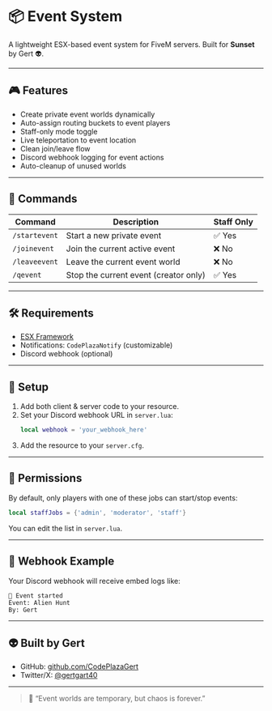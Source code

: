 
# 📦  Event System

A lightweight ESX-based event system for FiveM servers. Built for **Sunset** by Gert 👽.

---

## 🎮 Features

- Create private event worlds dynamically
- Auto-assign routing buckets to event players
- Staff-only mode toggle
- Live teleportation to event location
- Clean join/leave flow
- Discord webhook logging for event actions
- Auto-cleanup of unused worlds

---

## 📜 Commands

| Command         | Description                             | Staff Only |
|----------------|-----------------------------------------|------------|
| `/startevent`  | Start a new private event               | ✅ Yes     |
| `/joinevent`   | Join the current active event           | ❌ No      |
| `/leaveevent`  | Leave the current event world           | ❌ No      |
| `/qevent`     | Stop the current event (creator only)   | ✅ Yes     |

---

## 🛠 Requirements

- [ESX Framework](https://github.com/esx-framework/esx_core)
- Notifications: `CodePlazaNotify` (customizable)
- Discord webhook (optional)

---

## 📂 Setup

1. Add both client & server code to your resource.
2. Set your Discord webhook URL in `server.lua`:
   ```lua
   local webhook = 'your_webhook_here'
   ```
3. Add the resource to your `server.cfg`.

---

## 🔐 Permissions

By default, only players with one of these jobs can start/stop events:

```lua
local staffJobs = {'admin', 'moderator', 'staff'}
```

You can edit the list in `server.lua`.

---

## 📡 Webhook Example

Your Discord webhook will receive embed logs like:

```
📢 Event started
Event: Alien Hunt
By: Gert
```

---

## 👽 Built by Gert

- GitHub: [github.com/CodePlazaGert](https://github.com/CodePlazaGert)
- Twitter/X: [@gertgart40](https://x.com/gertgart40)

---

> 👾 “Event worlds are temporary, but chaos is forever.”
> 
